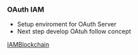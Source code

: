 ### OAuth IAM
- Setup enviroment for OAuth Server
- Next step develop OAtuh follow concept
  
[IAMBlockchain](https://iamblockchain.azurewebsites.net/)
